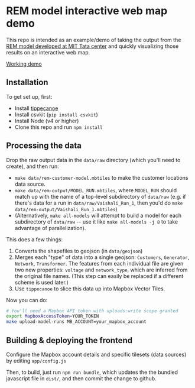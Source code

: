 # REM model interactive web map demo

This repo is intended as an example/demo of taking the output from the [REM model developed at MIT Tata center](http://tatacenter.mit.edu/portfolio/rem-a-planning-model-for-rural-electrification/) and quickly visualizing those results on an interactive web map.

[Working demo]()

## Installation

To get set up, first:
 - Install [tippecanoe](https://github.com/mapbox/tippecanoe)
 - Install csvkit (`pip install csvkit`)
 - Install Node (v4 or higher)
 - Clone this repo and run `npm install`

## Processing the data

Drop the raw output data in the `data/raw` directory (which you'll need to
create), and then run:

 - `make data/rem-customer-model.mbtiles` to make the customer locations data source.
 - `make data/rem-output/MODEL_RUN.mbtiles`, where `MODEL_RUN` should match up with the name of a top-level subdirectory of `data/raw` (e.g. if there's data for a run in `data/raw/Vaishali_Run_1`, then you'd do `make data/rem-output/Vaishali_Run_1.mbtiles`)
 - (Alternatively, `make all-models` will attempt to build a model for each subdirectory of `data/raw` -- use it like `make all-models -j 8` to take advantage of parallelization).

This does a few things:
1. Converts the shapefiles to geojson (in `data/geojson`)
2. Merges each "type" of data into a single geojson: `Customers`, `Generator`, `Network`, `Transformer`.  The features from each individual file are given two new properties: `voltage` and `network_type`, which are inferred from the original file names.  (This step can easily be replaced if a different scheme is used later.)
3. Use `tippecanoe` to slice this data up into Mapbox Vector Tiles.

Now you can do:
```sh
# You'll need a Mapbox API token with uploads:write scope granted
export MapboxAccessToken=YOUR_TOKEN
make upload-model-runs MB_ACCOUNT=your_mapbox_account
```

## Building & deploying the frontend

Configure the Mapbox account details and specific tilesets (data sources) by editing `app/config.js`

Then, to build, just run `npm run bundle`, which updates the the bundled javascript file in `dist/`, and then commit the change to github.

